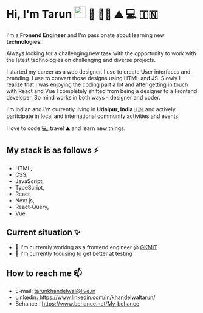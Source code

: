 
# Hi, I'm Tarun <img src="https://raw.githubusercontent.com/MartinHeinz/MartinHeinz/master/wave.gif" width="30px"> 🌳 🧗‍♂️ ⛰️ 💻 🇮🇳

I'm a **Fronend Engineer** and I'm passionate about learning new **technologies**.

Always looking for a challenging new task with the opportunity to work with the latest technologies on challenging and diverse projects. 

I started my career as a web designer. I use to create User interfaces and branding. I use to convert those designs using HTML and JS. Slowly I realize that I was enjoying the coding part a lot and after getting in touch with React and Vue I completely shifted from being a designer to a Frontend developer. So mind works in both ways - designer and coder. 

I'm Indian and I'm currently living in **Udaipur, India** 🇮🇳 and actively participate in local and international community activities and events.

I love to code :computer:, travel ⛰️ and learn new things.

## My stack is as follows ⚡

* HTML, 
* CSS, 
* JavaScript, 
* TypeScript, 
* React, 
* Next.js, 
* React-Query,
* Vue

## Current situation ✨

- 🔭 I'm currently working as a frontend engineer @ <a href="https://gkmit.co/">GKMIT</a>
- 🌱 I'm currently focusing to get better at testing

## How to reach me 📫

- E-mail: tarunkhandelwal@live.in
- Linkedin: https://www.linkedin.com/in/khandelwaltarun/
- Behance : https://www.behance.net/My_behance


<!--
**Delwalt/delwalt** is a ✨ _special_ ✨ repository because its `README.md` (this file) appears on your GitHub profile.

Here are some ideas to get you started:

- 🔭 I’m currently working on ...
- 🌱 I’m currently learning ...
- 👯 I’m looking to collaborate on ...
- 🤔 I’m looking for help with ...
- 💬 Ask me about ...
- 📫 How to reach me: ...
- 😄 Pronouns: ...
- ⚡ Fun fact: ...
-->
